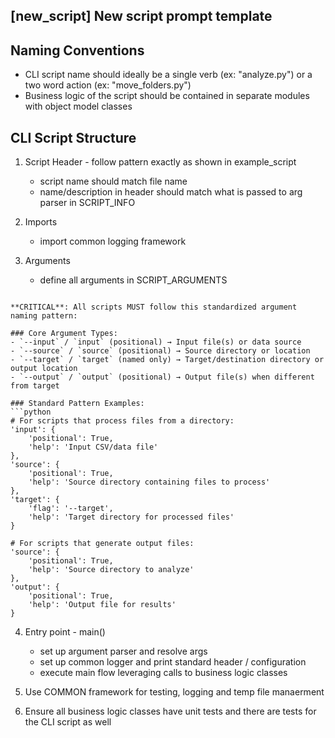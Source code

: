 [new_script] New script prompt template
--------------------------------------------------------------------------------

## Naming Conventions
- CLI script name should ideally be a single verb (ex: "analyze.py") or a two word action (ex: "move_folders.py")
- Business logic of the script should be contained in separate modules with object model classes

## CLI Script Structure

1. Script Header - follow pattern exactly as shown in example_script
    - script name should match file name
    - name/description in header should match what is passed to arg parser in SCRIPT_INFO

2. Imports
    - import common logging framework

3. Arguments
    - define all arguments in SCRIPT_ARGUMENTS
```

**CRITICAL**: All scripts MUST follow this standardized argument naming pattern:

### Core Argument Types:
- `--input` / `input` (positional) → Input file(s) or data source
- `--source` / `source` (positional) → Source directory or location  
- `--target` / `target` (named only) → Target/destination directory or output location
- `--output` / `output` (positional) → Output file(s) when different from target

### Standard Pattern Examples:
```python
# For scripts that process files from a directory:
'input': {
    'positional': True,
    'help': 'Input CSV/data file'
},
'source': {
    'positional': True,
    'help': 'Source directory containing files to process'
},
'target': {
    'flag': '--target',
    'help': 'Target directory for processed files'
}

# For scripts that generate output files:
'source': {
    'positional': True,
    'help': 'Source directory to analyze'
},
'output': {
    'positional': True,
    'help': 'Output file for results'
}
```

4. Entry point - main()
    - set up argument parser and resolve args
    - set up common logger and print standard header / configuration
    - execute main flow leveraging calls to business logic classes

5. Use COMMON framework for testing, logging and temp file manaerment

6. Ensure all business logic classes have unit tests and there are tests for the CLI script as well